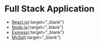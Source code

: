 # Full Stack Application

- [React.js](https://reactjs.org/){:target="_blank"}
- [Node.js](https://nodejs.org/en/){:target="_blank"}
- [Express](https://expressjs.com/){:target="_blank"}
- [MySql](https://www.mysql.com/){:target="_blank"}